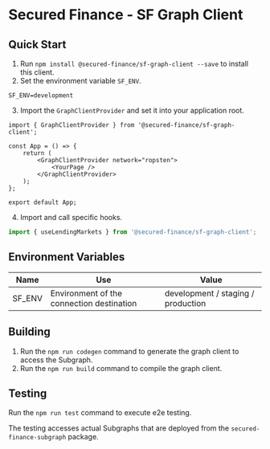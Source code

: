 # Secured Finance - SF Graph Client

## Quick Start

1. Run `npm install @secured-finance/sf-graph-client --save` to install this client.
2. Set the environment variable `SF_ENV`.

```
SF_ENV=development
```

3. Import the `GraphClientProvider` and set it into your application root.

```tsx
import { GraphClientProvider } from '@secured-finance/sf-graph-client';

const App = () => {
    return (
        <GraphClientProvider network="ropsten">
            <YourPage />
        </GraphClientProvider>
    );
};

export default App;
```

4. Import and call specific hooks.

```ts
import { useLendingMarkets } from '@secured-finance/sf-graph-client';
```

## Environment Variables
| Name     | Use    | Value    |
| -------- | -------- | -------- |
| SF_ENV   | Environment of the connection destination | development / staging / production |

## Building

1. Run the `npm run codegen` command to generate the graph client to access the Subgraph.
2. Run the `npm run build` command to compile the graph client.

## Testing

Run the `npm run test` command to execute e2e testing.

The testing accesses actual Subgraphs that are deployed from the `secured-finance-subgraph` package.
